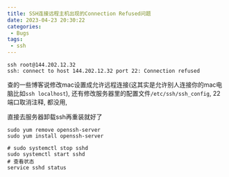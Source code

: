 ```yaml
---
title: SSH连接远程主机出现的Connection Refused问题
date: 2023-04-23 20:30:22
categories:
 - Bugs
tags:
 - ssh
---
```


```shell
ssh root@144.202.12.32
ssh: connect to host 144.202.12.32 port 22: Connection refused
```

查的一些博客说修改mac设置成允许远程连接(这其实是允许别人连接你的mac电脑比如`ssh localhost`), 还有修改服务器里的配置文件`/etc/ssh/ssh_config`, 22端口取消注释, 都没用, 

直接去服务器卸载ssh再重装就好了

```shell
sudo yum remove openssh-server
sudo yum install openssh-server

# sudo systemctl stop sshd
sudo systemctl start sshd
# 查看状态
service sshd status
```



